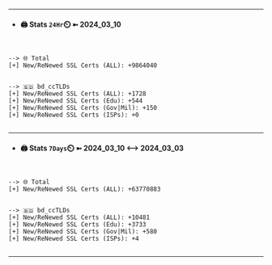

---
- #### 🖨️ **Stats** `24Hr`⏲️ ➼ 2024_03_10
```console


--> 🌐 Total
[+] New/ReNewed SSL Certs (ALL): +9864040


--> 🇧🇩 bd_ccTLDs
[+] New/ReNewed SSL Certs (ALL): +1728
[+] New/ReNewed SSL Certs (Edu): +544
[+] New/ReNewed SSL Certs (Gov|Mil): +150
[+] New/ReNewed SSL Certs (ISPs): +0


```

---
- #### 🖨️ **Stats** `7Days`⏲️ ➼ 2024_03_10 <--> 2024_03_03
```console


--> 🌐 Total
[+] New/ReNewed SSL Certs (ALL): +63770883


--> 🇧🇩 bd_ccTLDs
[+] New/ReNewed SSL Certs (ALL): +10481
[+] New/ReNewed SSL Certs (Edu): +3733
[+] New/ReNewed SSL Certs (Gov|Mil): +580
[+] New/ReNewed SSL Certs (ISPs): +4


```

---

